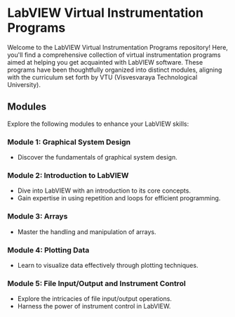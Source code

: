 # LabVIEW Virtual Instrumentation Programs

Welcome to the LabVIEW Virtual Instrumentation Programs repository! Here, you'll find a comprehensive collection of virtual instrumentation programs aimed at helping you get acquainted with LabVIEW software. These programs have been thoughtfully organized into distinct modules, aligning with the curriculum set forth by VTU (Visvesvaraya Technological University).

## Modules
Explore the following modules to enhance your LabVIEW skills:

### Module 1: Graphical System Design
- Discover the fundamentals of graphical system design.

### Module 2: Introduction to LabVIEW
- Dive into LabVIEW with an introduction to its core concepts.
- Gain expertise in using repetition and loops for efficient programming.

### Module 3: Arrays
- Master the handling and manipulation of arrays.

### Module 4: Plotting Data
- Learn to visualize data effectively through plotting techniques.

### Module 5: File Input/Output and Instrument Control
- Explore the intricacies of file input/output operations.
- Harness the power of instrument control in LabVIEW.
